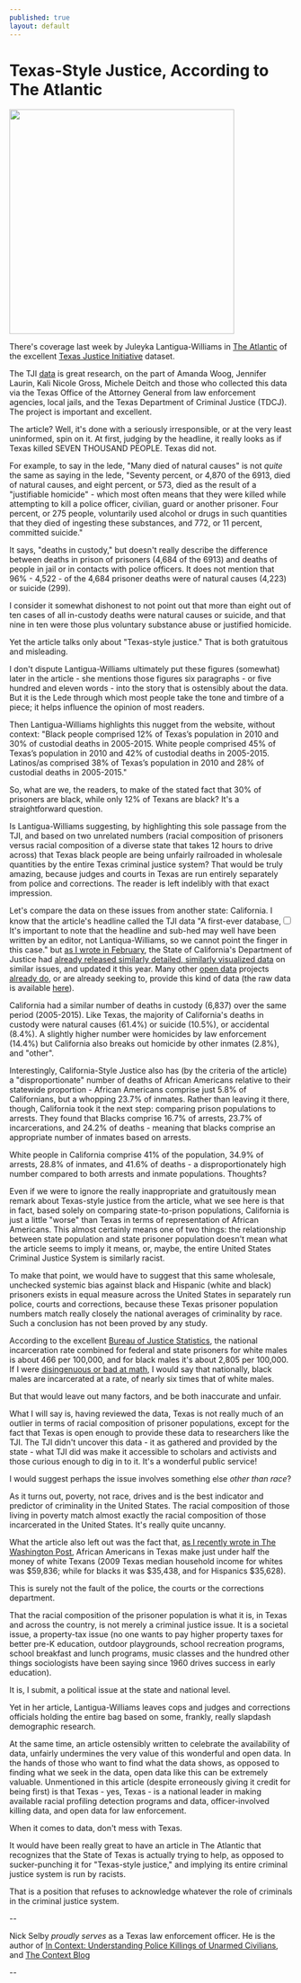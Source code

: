 ```yaml
---
published: true
layout: default
---
```

<h1>Texas-Style Justice, According to The Atlantic</h1>
<p><img class="right" width="400px" src="https://nselby.github.io/assets/img/black_share.jpg" /></p>

<p>There's coverage last week by Juleyka Lantigua-Williams in <a href="http://www.theatlantic.com/politics/archive/2016/07/7000-deaths-in-custody-texas/493325/" target="_blank">The Atlantic</a> of the excellent <a href="http://texasjusticeinitiative.org/" target="_blank">Texas Justice Initiative</a> dataset.</p>

<p>The TJI <a href="http://texasjusticeinitiative.org/wp-content/themes/tji/api/v1/download.php?page=&" target="_blank">data</a> is great research, on the part of Amanda Woog, Jennifer Laurin, Kali Nicole Gross, Michele Deitch and those who collected this data via the Texas Office of the Attorney General from law enforcement agencies, local jails, and the Texas Department of Criminal Justice (TDCJ). The project is important and excellent.</p>

<p>The article? Well, it's done with a seriously irresponsible, or at the very least uninformed, spin on it. At first, judging by the headline, it really looks as if Texas killed SEVEN THOUSAND PEOPLE. Texas did not.</p>

<p>For example, to say in the lede, "Many died of natural causes" is not <em>quite</em> the same as saying in the lede, "Seventy percent, or 4,870 of the 6913, died of natural causes, and eight percent, or 573, died as the result of a "justifiable homicide" - which most often means that they were killed while attempting to kill a police officer, civilian, guard or another prisoner. Four percent, or 275 people, voluntarily used alcohol or drugs in such quantities that they died of ingesting these substances, and 772, or 11 percent, committed suicide."</p>

<p>It says, "deaths in custody," but doesn't really describe the difference between deaths in prison of prisoners (4,684 of the 6913) and deaths of people in jail or in contacts with police officers. It does not mention that 96% - 4,522 - of the 4,684 prisoner deaths were of natural causes (4,223) or suicide (299).</p>

<p>I consider it somewhat dishonest to not point out that more than eight out of ten cases of all in-custody deaths were natural causes or suicide, and that nine in ten were those plus voluntary substance abuse or justified homicide.</p>

<p>Yet the article talks only about "Texas-style justice." That is both gratuitous and misleading.</p>

<p>I don't dispute Lantigua-Williams ultimately put these figures (somewhat) later in the article - she mentions those figures six paragraphs - or five hundred and eleven words - into the story that is ostensibly about the data. But it is the Lede through which most people take the tone and timbre of a piece; it helps influence the opinion of most readers. </p>

<p>Then Lantigua-Williams highlights this nugget from the website, without context: "Black people comprised 12% of Texas’s population in 2010 and 30% of custodial deaths in 2005-2015. White people comprised 45% of Texas’s population in 2010 and 42% of custodial deaths in 2005-2015. Latinos/as comprised 38% of Texas’s population in 2010 and 28% of custodial deaths in 2005-2015."</p>

<p>So, what are we, the readers, to make of the stated fact that 30% of prisoners are black, while only 12% of Texans are black? It's a straightforward question. </p>

<p>Is Lantigua-Williams suggesting, by highlighting this sole passage from the TJI, and based on two unrelated numbers (racial composition of prisoners versus racial composition of a diverse state that takes 12 hours to drive across) that Texas black people are being unfairly railroaded in wholesale quantities by the entire Texas criminal justice system? That would be truly amazing, because judges and courts in Texas are run entirely separately from police and corrections. The reader is left indelibly with that exact impression.</p>

<p>Let's compare the data on these issues from another state: California. I know that the article's headline called the TJI data "A first-ever database,<label for="sn-demo" class="margin-toggle sidenote-number"></label><input type="checkbox" id="sn-demo" class="margin-toggle"/><span class="sidenote">It's important to note that the headline and sub-hed may well have been written by an editor, not Lantiqua-Williams, so we cannot point the finger in this case.</span>" but <a href="https://medium.com/@nselby/kudos-to-the-california-department-of-justice-62dd9d886e6e#.sku09iq9e" target="_blank">as I wrote in February</a>, the State of California's Department of Justice had <a href="http://openjustice.doj.ca.gov/death-in-custody/overview" target="_blank">already released similarly detailed, similarly visualized data</a> on similar issues, and updated it this year. Many other <a href="http://www.dc.state.fl.us/pub/mortality/" target="_blank">open data</a> projects <a href="https://louiestat.louisvilleky.gov/node/3/date/2016-05-24" target="_blank">already do</a>, or are already seeking to, provide this kind of data (the raw data is available <a href="http://openjustice.doj.ca.gov/downloads/ca_doj_deaths_in_custody_raw_2000-2015_05-14-2016.csv" target="_blank">here</a>).</p>

<p>California had a similar number of deaths in custody (6,837) over the same period (2005-2015). Like Texas, the majority of California's deaths in custody were natural causes (61.4%) or suicide (10.5%), or accidental (8.4%). A slightly higher number were homicides by law enforcement (14.4%) but California also breaks out homicide by other inmates (2.8%), and "other". </p>

<p>Interestingly, California-Style Justice also has (by the criteria of the article) a "disproportionate" number of deaths of African Americans relative to their statewide proportion - African Americans comprise just 5.8% of Californians, but a whopping 23.7% of inmates. Rather than leaving it there, though, California took it the next step: comparing prison populations to arrests. They found that Blacks comprise 16.7% of arrests, 23.7% of incarcerations, and 24.2% of deaths - meaning that blacks comprise an appropriate number of inmates based on arrests. </p>

<p>White people in California comprise 41% of the population, 34.9% of arrests, 28.8% of inmates, and 41.6% of deaths - a disproportionately high number compared to both arrests and inmate populations. Thoughts?</p>

<p>Even if we were to ignore the really inappropriate and gratuitously mean remark about Texas-style justice from the article, what we see here is that in fact, based solely on comparing state-to-prison populations, California is just a little "worse" than Texas in terms of representation of African Americans. This almost certainly means one of two things: the relationship between state population and state prisoner population doesn't mean what the article seems to imply it means, or, maybe, the entire United States Criminal Justice System is similarly racist. </p>

<p>To make that point, we would have to suggest that this same wholesale, unchecked systemic bias against black and Hispanic (white and black) prisoners exists in equal measure across the United States in separately run police, courts and corrections, because these Texas prisoner population numbers match really closely the national averages of criminality by race. Such a conclusion has not been proved by any study. </p>

<p>According to the excellent <a href="http://www.bjs.gov/content/pub/pdf/p13.pdf" target="_blank">Bureau of Justice Statistics</a>, the national incarceration rate combined for federal and state prisoners for white males is about 466 per 100,000, and for black males it's about 2,805 per 100,000. If I were <a href="https://www.washingtonpost.com/news/post-nation/wp/2016/07/11/arent-more-white-people-than-black-people-killed-by-police-yes-but-no/" target="_blank">disingenuous or bad at math</a>, I would say that nationally, black males are incarcerated at a rate, of nearly six times that of white males.</p>

<p>But that would leave out many factors, and be both inaccurate and unfair.</p>

<p>What I will say is, having reviewed the data, Texas is not really much of an outlier in terms of racial composition of prisoner populations, except for the fact that Texas is open enough to provide these data to researchers like the TJI. The TJI didn't uncover this data - it as gathered and provided by the state - what TJI did was make it accessible to scholars and activists and those curious enough to dig in to it. It's a wonderful public service!</p>

<p>I would suggest perhaps the issue involves something else <em>other than race</em>?</p>

<p>As it turns out, poverty, not race, drives and is the best indicator and predictor of criminality in the United States. The racial composition of those living in poverty match almost exactly the racial composition of those incarcerated in the United States. It's really quite uncanny. </p>

<p>What the article also left out was the fact that, <a href="https://www.washingtonpost.com/posteverything/wp/2016/03/03/how-tracking-police-data-by-race-can-make-unfair-laws-look-like-the-cops-fault/" target="_blank">as I recently wrote in The Washington Post</a>, African Americans in Texas make just under half the money of white Texans (2009 Texas median household income for whites was $59,836; while for blacks it was $35,438, and for Hispanics $35,628). </p>

<p>This is surely not the fault of the police, the courts or the corrections department.</p>

<p>That the racial composition of the prisoner population is what it is, in Texas and across the country, is not merely a criminal justice issue. It is a societal issue, a property-tax issue (no one wants to pay higher property taxes for better pre-K education, outdoor playgrounds, school recreation programs, school breakfast and lunch programs, music classes and the hundred other things sociologists have been saying since 1960 drives success in early education). </p>

<p>It is, I submit, a political issue at the state and national level. </p>

<p>Yet in her article, Lantigua-Williams leaves cops and judges and corrections officials holding the entire bag based on some, frankly, really slapdash demographic research.</p>

<p>At the same time, an article ostensibly written to celebrate the availability of data, unfairly undermines the very value of this wonderful and open data. In the hands of those who want to find what the data shows, as opposed to finding what we seek in the data, open data like this can be extremely valuable. Unmentioned in this article (despite erroneously giving it credit for being first) is that Texas - yes, Texas - is a national leader in making available racial profiling detection programs and data, officer-involved killing data, and open data for law enforcement. </p>

<p>When it comes to data, don't mess with Texas. </p>

<p>It would have been really great to have an article in The Atlantic that recognizes that the State of Texas is actually trying to help, as opposed to sucker-punching it for "Texas-style justice," and implying its entire criminal justice system is run by racists. </p>

<p>That is a position that refuses to acknowledge whatever the role of criminals in the criminal justice system.</p>

<p>--<br /> </p>

<p>Nick Selby <em>proudly serves</em> as a Texas law enforcement officer. He is the author of <a href="http://amzn.to/1q0pkXx" target="_blank">In Context: Understanding Police Killings of Unarmed Civilians</a>, and <a href="https://nselby.github.io" target="_blank">The Context Blog</a></p>

<p>--<br /> </p>


